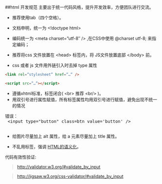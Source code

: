 ##html 开发规范
主要出于统一代码风格，提升开发效率，方便团队进行交流。

 + 推荐使用tab（四个空格）。
 
 + 文档申明，统一为 &lt;!doctype html&gt; 
 
 + 编码统一为 &lt;meta charset=”utf-8″ /&gt; ,在CSS中使用  @charset utf-8; 来指定编码；
 
 + 推荐将css 文件放置在 &lt;head&gt; 标签内，将 JS文件放置底部 &lt;/body&gt; 前。
 
 + css 或者 js 文件用外链引入时去掉 type 属性
 ```html
 <link rel=”stylesheet” href=”…” />
 
 <script src=”…”></script>
 ```
 + 遵循xhtml标准，标签闭合(  &lt;br&gt; 推荐 &lt;br/&gt; )。
 + 用双引号进行属性赋值，所有标签属性均用双引号进行赋值，避免出现不统一的情况
 <pre>错误：
 &lt;input type="button" class=btn value='button' /&gt;
 </pre>
 + 给图片尽量加上 alt 属性，给 a 元素尽量加上 title 属性。
 
 + 不乱用标签，强调 [HTML的语义化](http://www.cnblogs.com/freeyiyi1993/p/3615179.html)。
 
 
 
 
 
 
 代码有效性验证: 
 > http://validator.w3.org/#validate_by_input 
 
 > http://jigsaw.w3.org/css-validator/#validate_by_input
 
